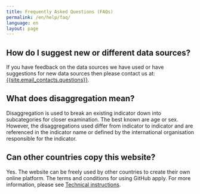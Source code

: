 ```yaml
---
title: Frequently Asked Questions (FAQs)
permalink: /en/help/faq/
language: en
layout: page
---
```


## How do I suggest new or different data sources?
If you have feedback on the data sources we have used or have suggestions for new data sources then please contact us at: <a href="mailto:{{site.email_contacts.questions}}">{{site.email_contacts.questions}}</a>.

## What does disaggregation mean?
Disaggregation is used to break an existing indicator down into subcategories for closer examination. The best known are age or sex. However, the disaggregations used differ from indicator to indicator and are referenced in the indicator name or defined by the international organisation responsible for the indicator.

## Can other countries copy this website?
Yes. The website can be freely used by other countries to create their own online platform. The terms and conditions for using GitHub apply. For more information, please see [Technical instructions](https://g205sdgs.github.io/sdg-indicators/en/guidance/).
